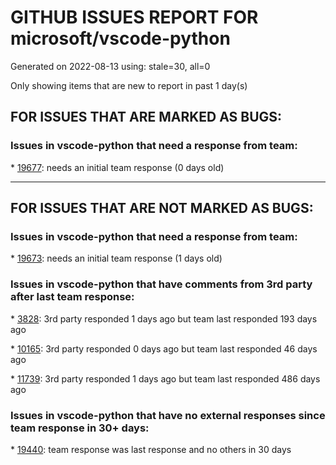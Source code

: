 
# GITHUB ISSUES REPORT FOR microsoft/vscode-python


Generated on 2022-08-13 using: stale=30, all=0


Only showing items that are new to report in past 1 day(s)


## FOR ISSUES THAT ARE MARKED AS BUGS:


### Issues in vscode-python that need a response from team:


\* [19677](https://github.com/microsoft/vscode-python/issues/19677 "Python Debug Console: Shell integration failed to activate"): needs an initial team response (0 days old)

---

## FOR ISSUES THAT ARE NOT MARKED AS BUGS:


### Issues in vscode-python that need a response from team:


\* [19673](https://github.com/microsoft/vscode-python/issues/19673 "Python debugger is not stopping at breakpoints"): needs an initial team response (1 days old)

### Issues in vscode-python that have comments from 3rd party after last team response:


\* [3828](https://github.com/microsoft/vscode-python/issues/3828 "Default Python Problem Matcher"): 3rd party responded 1 days ago but team last responded 193 days ago

\* [10165](https://github.com/microsoft/vscode-python/issues/10165 "Fix environment-dependent git pre-commit hooks"): 3rd party responded 0 days ago but team last responded 46 days ago

\* [11739](https://github.com/microsoft/vscode-python/issues/11739 "Stop asking which package manager to use for installing tools"): 3rd party responded 1 days ago but team last responded 486 days ago

### Issues in vscode-python that have no external responses since team response in 30+ days:


\* [19440](https://github.com/microsoft/vscode-python/issues/19440 "extension callback when debugger has stopped at breakpoint"): team response was last response and no others in 30 days
